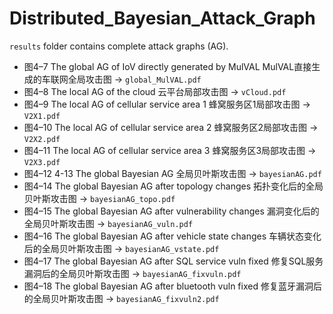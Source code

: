 # Distributed_Bayesian_Attack_Graph
`results` folder contains complete attack graphs (AG).

- 图4–7 The global AG of IoV directly generated by MulVAL MulVAL直接生成的车联网全局攻击图 -> `global_MulVAL.pdf`
- 图4–8 The local AG of the cloud 云平台局部攻击图 -> `vCloud.pdf`
- 图4–9 The local AG of cellular service area 1 蜂窝服务区1局部攻击图 -> `V2X1.pdf`
- 图4–10 The local AG of cellular service area 2 蜂窝服务区2局部攻击图 -> `V2X2.pdf`
- 图4–11 The local AG of cellular service area 3 蜂窝服务区3局部攻击图 -> `V2X3.pdf`
- 图4–12 4-13 The global Bayesian AG 全局贝叶斯攻击图 -> `bayesianAG.pdf`
- 图4–14 The global Bayesian AG after topology changes 拓扑变化后的全局贝叶斯攻击图 -> `bayesianAG_topo.pdf`
- 图4–15 The global Bayesian AG after vulnerability changes 漏洞变化后的全局贝叶斯攻击图 -> `bayesianAG_vuln.pdf`
- 图4–16 The global Bayesian AG after vehicle state changes 车辆状态变化后的全局贝叶斯攻击图 -> `bayesianAG_vstate.pdf`
- 图4–17 The global Bayesian AG after SQL service vuln fixed 修复SQL服务漏洞后的全局贝叶斯攻击图 -> `bayesianAG_fixvuln.pdf`
- 图4–18 The global Bayesian AG after bluetooth vuln fixed 修复蓝牙漏洞后的全局贝叶斯攻击图 -> `bayesianAG_fixvuln2.pdf`

